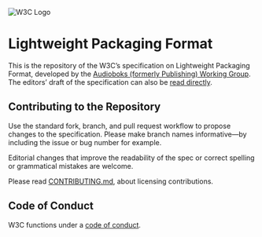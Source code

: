 
![W3C Logo](https://www.w3.org/Icons/w3c_home)

# Lightweight Packaging Format

This is the repository of the W3C’s specification on Lightweight Packaging Format, developed by the [Audioboks (formerly Publishing) Working Group](https://www.w3.org/publishing/groups/publ-wg/). The editors’ draft of the specification can also be [read directly](https://w3c.github.io/lpf/).

## Contributing to the Repository

Use the standard fork, branch, and pull request workflow to propose changes to the specification. Please make branch names informative—by including the issue or bug number for example.

Editorial changes that improve the readability of the spec or correct spelling or grammatical mistakes are welcome.

Please read [CONTRIBUTING.md](CONTRIBUTING.md), about licensing contributions.

## Code of Conduct

W3C functions under a [code of conduct](https://www.w3.org/Consortium/cepc/).
